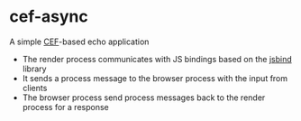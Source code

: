 # cef-async

A simple [CEF](https://bitbucket.org/chromiumembedded/cef-project/src/master/)-based echo application

* The render process communicates with JS bindings based on the [jsbind](https://github.com/Chobolabs/jsbind/) library
* It sends a process message to the browser process with the input from clients
* The browser process send process messages back to the render process for a response
